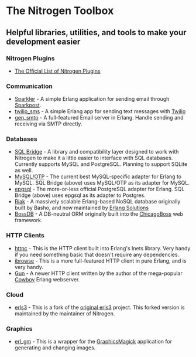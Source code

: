<!-- dash: Toolbox | Guide | ##:Section -->

# The Nitrogen Toolbox

## Helpful libraries, utilities, and tools to make your development easier

### Nitrogen Plugins

* [The Official List of Nitrogen Plugins](https://github.com/nitrogen/nitrogen/wiki/Nitrogen-Plugins)

### Communication

* [Sparkler](https://github.com/choptastic/sparkler) - A simple Erlang
  application for sending email through [Sparkpost](https://sparkpost).
* [twilio_sms](https://github.com/choptastic/twilio_sms) - A simple Erlang app
  for sending text messages with [Twilio](https://www.twilio.com/)
* [gen_smtp](https://github.com/gen-smtp/gen_smtp) - A full-featured Email
  server in Erlang. Handle sending and receiving via SMTP directly.

### Databases

* [SQL Bridge](https://github.com/choptastic/sql_bridge) - A library and
  compatibility layer designed to work with Nitrogen to make it a little easier
  to interface with SQL databases. Currently supports MySQL and PostgreSQL.
  Planning to support SQLite as well.
* [MySQL/OTP](https://github.com/mysql-otp/mysql-otp) - The current best
  MySQL-specific adapter for Erlang to MySQL. SQL Bridge (above) uses MySQL/OTP
  as its adapter for MySQL.
* [epgsql](https://github.com/epgsql/epgsql) - The more-or-less official
  PostgreSQL adapter for Erlang. SQL Bridge (above) uses epgsql as its adapter
  to Postgres.
* [Riak](https://riak.com/) - A massively scalable Erlang-based NoSQL database
  originally built by Basho, and now maintained by [Erlang Solutions](https://erlang-solutions.com)
* [BossDB](https://github.com/ErlyORM/boss_db) - A DB-neutral ORM originally
  built into the [ChicagoBoss](http://chicagoboss.org) web framework.

### HTTP Clients

* [httpc](https://www.erlang.org/doc/man/httpc.html) - This is the HTTP client
  built into Erlang's Inets library. Very handy if you need something basic
  that doesn't require any dependencies.
* [ibrowse](https://github.com/cmullaparthi/ibrowse) - This is a more
  full-featured HTTP client in pure Erlang, and is very handy.
* [Gun](https://github.com/ninenines/gun) - A newer HTTP client written by the
  author of the mega-popular [Cowboy](https://github.com/ninenines/cowboy)
  Erlang webserver.

### Cloud

* [erls3](https://github.com/choptastic/erls3) - This is a fork of the
  [original erls3](https://github.com/cstar/erls3) project.  This forked
  version is maintained by the maintainer of Nitrogen.

### Graphics

* [erl_gm](https://github.com/nuex/erl_gm) - This is a wrapper for the
  [GraphicsMagick](http://www.graphicsmagick.org/) application for generating
  and changing images.

